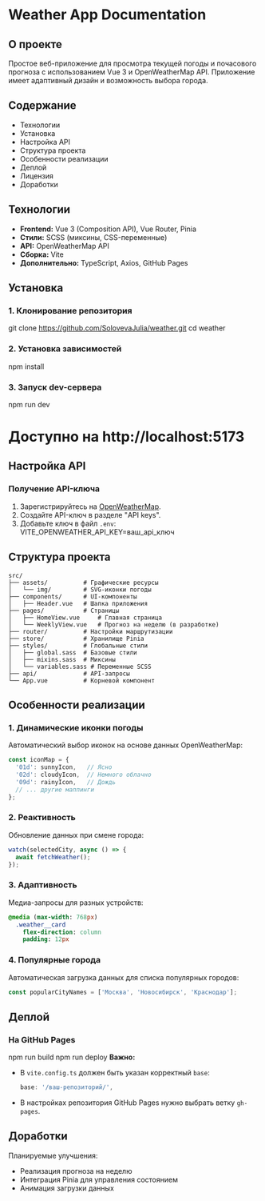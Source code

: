 # Weather App Documentation

## О проекте
Простое веб-приложение для просмотра текущей погоды и почасового прогноза с использованием Vue 3 и OpenWeatherMap API. Приложение имеет адаптивный дизайн и возможность выбора города.

## Содержание
- Технологии
- Установка
- Настройка API
- Структура проекта
- Особенности реализации
- Деплой
- Лицензия
- Доработки

## Технологии
- **Frontend:** Vue 3 (Composition API), Vue Router, Pinia
- **Стили:** SCSS (миксины, CSS-переменные)
- **API:** OpenWeatherMap API
- **Сборка:** Vite
- **Дополнительно:** TypeScript, Axios, GitHub Pages

## Установка
### 1. Клонирование репозитория
git clone https://github.com/SolovevaJulia/weather.git
cd weather

### 2. Установка зависимостей
npm install

### 3. Запуск dev-сервера
npm run dev
# Доступно на http://localhost:5173

## Настройка API
### Получение API-ключа
1. Зарегистрируйтесь на [OpenWeatherMap](https://home.openweathermap.org/users/sign_up).
2. Создайте API-ключ в разделе "API keys".
3. Добавьте ключ в файл `.env`:
VITE_OPENWEATHER_API_KEY=ваш_api_ключ

## Структура проекта
```plaintext
src/
├── assets/          # Графические ресурсы
│   └── img/         # SVG-иконки погоды
├── components/      # UI-компоненты
│   ├── Header.vue   # Шапка приложения
├── pages/           # Страницы
│   ├── HomeView.vue     # Главная страница
│   └── WeeklyView.vue   # Прогноз на неделю (в разработке)
├── router/          # Настройки маршрутизации
├── store/           # Хранилище Pinia
├── styles/          # Глобальные стили
│   ├── global.sass  # Базовые стили
│   ├── mixins.sass  # Миксины
│   └── variables.sass # Переменные SCSS
├── api/             # API-запросы
└── App.vue          # Корневой компонент
```

## Особенности реализации
### 1. Динамические иконки погоды
Автоматический выбор иконок на основе данных OpenWeatherMap:
```typescript
const iconMap = {
  '01d': sunnyIcon,   // Ясно
  '02d': cloudyIcon,  // Немного облачно
  '09d': rainyIcon,   // Дождь
  // ... другие маппинги
};
```

### 2. Реактивность
Обновление данных при смене города:
```typescript
watch(selectedCity, async () => {
  await fetchWeather();
});
```

### 3. Адаптивность
Медиа-запросы для разных устройств:
```sass
@media (max-width: 768px) 
  .weather__card 
    flex-direction: column
    padding: 12px
```

### 4. Популярные города
Автоматическая загрузка данных для списка популярных городов:
```typescript
const popularCityNames = ['Москва', 'Новосибирск', 'Краснодар'];
```

## Деплой
### На GitHub Pages
npm run build
npm run deploy
**Важно:**
- В `vite.config.ts` должен быть указан корректный `base`:
  ```typescript
  base: '/ваш-репозиторий/',
  ```
- В настройках репозитория GitHub Pages нужно выбрать ветку `gh-pages`.

## Доработки
Планируемые улучшения:
- Реализация прогноза на неделю
- Интеграция Pinia для управления состоянием
- Анимация загрузки данных

